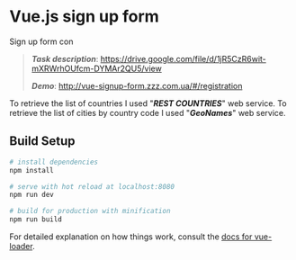 # Vue.js sign up form

Sign up form con

> ***Task description***: https://drive.google.com/file/d/1jR5CzR6wit-mXRWrhOUfcm-DYMAr2QU5/view
>
> ***Demo***: http://vue-signup-form.zzz.com.ua/#/registration

To retrieve the list of countries I used "***REST COUNTRIES***" web service. 
To retrieve the list of cities by country code I used "***GeoNames***" web service.

## Build Setup

``` bash
# install dependencies
npm install

# serve with hot reload at localhost:8080
npm run dev

# build for production with minification
npm run build
```

For detailed explanation on how things work, consult the [docs for vue-loader](http://vuejs.github.io/vue-loader).
